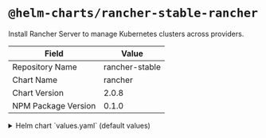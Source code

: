 # `@helm-charts/rancher-stable-rancher`

Install Rancher Server to manage Kubernetes clusters across providers.

| Field               | Value          |
| ------------------- | -------------- |
| Repository Name     | rancher-stable |
| Chart Name          | rancher        |
| Chart Version       | 2.0.8          |
| NPM Package Version | 0.1.0          |

<details>

<summary>Helm chart `values.yaml` (default values)</summary>

```yaml
# Add debug flag to Rancher server
debug: false

# Fully qualified name to reach your Rancher server
# hostname: rancher.my.org

## Optional array of imagePullSecrets containing private registry credentials
## Ref: https://kubernetes.io/docs/tasks/configure-pod-container/pull-image-private-registry/
imagePullSecrets: []
# - name: secretName

### ingress ###
# See tls section for details.
ingress:
  tls:
    # rancher, letsEncrypt, secrets
    source: rancher

### LetsEncrypt config ###
# ProTip: The production environment only allows you to register a name 5 times a week.
#         Use staging until you have your config right.
letsEncrypt:
  # email: none@example.com
  environment: production

# If you are using certs signed by a private CA set to 'true' and set the 'tls-ca'
# in the 'rancher-system' namespace. See the README.md for details
privateCA: false

# http[s] proxy server passed into rancher server.
# proxy:

# comma separated list of domains or ip addresses that will not use the proxy
noProxy: localhost,127.0.0.1

# Override rancher image location for Air Gap installs
rancherImage: rancher/rancher
# rancher/rancher image tag. https://hub.docker.com/r/rancher/rancher/tags/
# Defaults to .Chart.appVersion
# rancherImageTag: v2.0.7

# Number of Rancher server replicas.
replicas: 1

# Set pod resource requests/limits for Rancher.
resources: {}

### tls ###
#   Where to offload the TLS/SSL encrytion
#
# - ingress (default)
#   SSL on the ingress.
#
#   - (Default) Use Rancher generated "Self-Signed" Certs
#     Rancher will populate the <namespace>/rancher-tls secrets with the CA key and cert so cert-manager can
#     issue a cert for you.
#     tls: ingress
#     ingress.tls.source: rancher
#
#   - Use LetsEncrypt to issue certs
#     tls: ingress
#     ingress.tls.source: letsEncrypt
#     letsEncrypt.email: your.name@example.com
#     letsEncrypt.environment: prod
#
#   - Use certs from secret.
#     Add the tls.key and tls.crt values to the 'tls-rancher' secret in the 'cattle-system' namespace.
#     See the README.md for more details.
#     NOTE: If you are using private CA signed certs see 'privateCA:'
#     tls: ingress
#     ingress.tls.source: secret
#
# - external
#   Offload SSL at an external source like an external load balancer.
#   NOTE: If you are using private CA signed certs see 'privateCA:'
#
#   tls: external
#
tls: ingress
```

</details>
